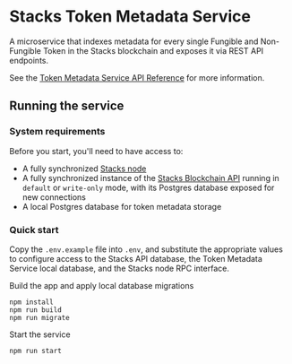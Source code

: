 # Stacks Token Metadata Service

A microservice that indexes metadata for every single Fungible and Non-Fungible Token in the Stacks
blockchain and exposes it via REST API endpoints.

See the [Token Metadata Service API Reference]() for more information.

## Running the service

### System requirements

Before you start, you'll need to have access to:

* A fully synchronized [Stacks node](https://github.com/stacks-network/stacks-blockchain)
* A fully synchronized instance of the [Stacks Blockchain
API](https://github.com/hirosystems/stacks-blockchain-api) running in `default` or `write-only`
mode, with its Postgres database exposed for new connections
* A local Postgres database for token metadata storage

### Quick start

Copy the `.env.example` file into `.env`, and substitute the appropriate values to configure access
to the Stacks API database, the Token Metadata Service local database, and the Stacks node RPC
interface.

Build the app and apply local database migrations
```
npm install
npm run build
npm run migrate
```

Start the service
```
npm run start
```
